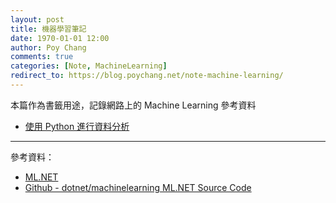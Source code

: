 ```yaml
---
layout: post
title: 機器學習筆記
date: 1970-01-01 12:00
author: Poy Chang
comments: true
categories: [Note, MachineLearning]
redirect_to: https://blog.poychang.net/note-machine-learning/
---
```


本篇作為書籤用途，記錄網路上的 Machine Learning 參考資料

- [使用 Python 進行資料分析](https://ithelp.ithome.com.tw/users/20107514/ironman/1399)

---

參考資料：

- [ML.NET](https://www.microsoft.com/net/learn/apps/machine-learning-and-ai/ml-dotnet)
- [Github - dotnet/machinelearning ML.NET Source Code](https://github.com/dotnet/machinelearning)
